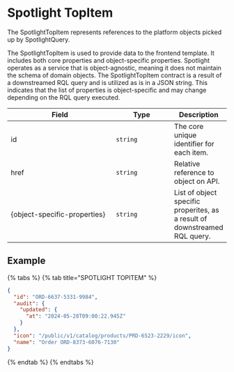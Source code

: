 # Spotlight TopItem

The SpotlightTopItem represents references to the platform objects picked up by SpotlightQuery.

The SpotlightTopItem is used to provide data to the frontend template. It includes both core properties and object-specific properties. Spotlight operates as a service that is object-agnostic, meaning it does not maintain the schema of domain objects. The SpotlightTopItem contract is a result of a downstreamed RQL query and is utilized as is in a JSON string. This indicates that the list of properties is object-specific and may change depending on the RQL query executed.

<table><thead><tr><th width="245">Field</th><th width="127">Type</th><th>Description</th></tr></thead><tbody><tr><td>id</td><td><code>string</code></td><td>The core unique identifier for each item.</td></tr><tr><td>href</td><td><code>string</code></td><td>Relative reference to object on API.</td></tr><tr><td>{object-specific-properties}</td><td><code>string</code></td><td>List of object specific properites, as a result of downstreamed RQL query.</td></tr></tbody></table>

## Example

{% tabs %}
{% tab title="SPOTLIGHT TOPITEM" %}
```json
{
  "id": "ORD-6637-5331-9984",
  "audit": {
    "updated": {
      "at": "2024-05-28T09:00:22.945Z"
    }
  },
  "icon": "/public/v1/catalog/products/PRD-6523-2229/icon",
  "name": "Order ORD-8373-6076-7130"
}     
```
{% endtab %}
{% endtabs %}
